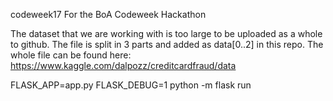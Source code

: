 codeweek17
For the BoA Codeweek Hackathon

The dataset that we are working with is too large to be uploaded as a whole to github. The file is split in 3 parts and added as data[0..2] in this repo. The whole file can be found here: https://www.kaggle.com/dalpozz/creditcardfraud/data


FLASK_APP=app.py FLASK_DEBUG=1 python -m flask run
